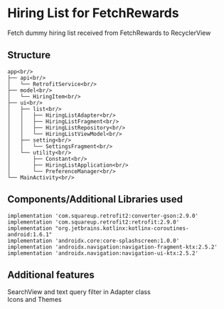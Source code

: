 # Hiring List for FetchRewards

Fetch dummy hiring list received from FetchRewards to RecyclerView


## Structure
```
app<br/>
├── api<br/>
│   └── RetrofitService<br/>
├── model<br/>
│   └── HiringItem<br/>
├── ui<br/>
│   ├── list<br/>
│   │   ├── HiringListAdapter<br/>
│   │   ├── HiringListFragment<br/>
│   │   ├── HiringListRepository<br/>
│   │   └── HiringListViewModel<br/>
│   ├── setting<br/>
│   │   └── SettingsFragment<br/>
│   └── utility<br/>
│       ├── Constant<br/>
│       ├── HiringListApplication<br/>
│       └── PreferenceManager<br/>
└── MainActivity<br/>
```
## Components/Additional Libraries used
```
implementation 'com.squareup.retrofit2:converter-gson:2.9.0'
implementation 'com.squareup.retrofit2:retrofit:2.9.0'
implementation "org.jetbrains.kotlinx:kotlinx-coroutines-android:1.6.1"
implementation 'androidx.core:core-splashscreen:1.0.0'
implementation 'androidx.navigation:navigation-fragment-ktx:2.5.2'
implementation 'androidx.navigation:navigation-ui-ktx:2.5.2'
```
## Additional features
SearchView and text query filter in Adapter class</br>
Icons and Themes
